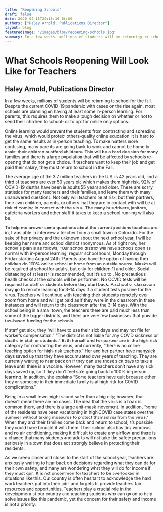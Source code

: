 ```yaml
---
title: "Reopening Schools"
draft: false
date: 2020-08-15T20:13:16-06:00
authors: ["Haley Arnold, Publications Director"]
layout: blog
featuredImage: "/images/blog/reopening-schools.jpg"
summary: In a few weeks, millions of students will be returning to school for the fall. Despite the current COVID-19 pandemic with cases on the rise again, most schools are planning on having at least some in-person learning. For parents, this requires them to make a tough decision on whether or not to send their children to school- or to opt for online only options.
---
```


# What Schools Reopening Will Look Like for Teachers
## Haley Arnold, Publications Director

In a few weeks, millions of students will be returning to school for the fall. Despite the current COVID-19 pandemic with cases on the rise again, most schools are planning on having at least some in-person learning. For parents, this requires them to make a tough decision on whether or not to send their children to school- or to opt for online only options.

Online learning would prevent the students from contracting and spreading the virus, which would protect others-quality online education, it is hard to get the same results as in-person teaching. To make matters more confusing, many parents are going back to work and cannot be home to assist their children or afford childcare. This will be a hard decision for many families and there is a large population that will be affected by schools re-opening that do not get a choice. If teachers want to keep their job and get paid their salary, they must return to school in the Fall.

The average age of the 3.7 million teachers in the U.S. is 42 years old, and a third of teachers are over 50 years old which makes them high risk. 92% of COVID-19 deaths have been in adults 55 years and older. These are scary statistics for many teachers and their families, and leave them with many unanswered questions. Not only will teachers be at risk, but their partners, their own children, parents, or others that they are in contact with will be at risk of coming in contact with the virus. The many bus drivers, janitors, cafeteria workers and other staff it takes to keep a school running will also be.

To help me answer some questions about the current positions teachers are in, I was able to interview a teacher from a small town in Colorado. For the sake of her privacy and the unknown about the next school year, I will be keeping her name and school district anonymous. As of right now, her school's plan is as follows; “Our school district will have schools open as normal with in-person learning, regular school hours, Monday through Friday starting August 24th. Parents also have the option of having their children do 100% online school at home from an outside source. Masks will be required at school for adults, but only for children 11 and older. Social distancing of at least t is recommended, but It’s up to . No precautious health checks at the schools will be performed. No COVID tests will be required for staff or students before they start back. A school or classroom may go to remote learning for 3-14 days if a student tests positive for the virus. Teachers will continue with teaching their students remotely over zoom from home and will get paid as if they were in the classroom in these instances and will return to the classroom after the 3-14 days. With the school being in a small town, the teachers there are paid much less than some of the bigger districts, and there are very few businesses that provide tax-based funding for the schools.

If staff get sick, they “will have to use their sick days and may not file for worker’s compensation.” “The district is not liable for any COVID sickness or deaths in staff or students.” Both herself and her partner are in the high-risk category for contracting the virus, and currently, “there is no online teaching option for high-risk teachers.” Her and her partner have manysick days saved up that they have accumulated over years of teaching. They are currently waiting to hear back on if they can use those sick days to take a leave until there is a vaccine. However, many teachers don’t have any sick days saved up, so if they don’t feel safe going back to 100% in-person learning. In addition, she explains “Some teachers have quit because either they or someone in their immediate family is at high risk for COVID complications.”

Being in a small town might sound safer than a big city; however, that doesn’t mean there are no cases. The idea that the virus is a hoax is common there, and there is a large anti-mask movement. In addition, “some of the residents have been vacationing in high COVID case states over the summer without taking measures to protect themselves from the virus.” When they and their families come back and return to school, it’s possible they could have brought it with them. Their school also has tiny windows and no air conditioning, making it difficult to create any airflow, and there is a chance that many students and adults will not take the safety precautions seriously in a town that does not strongly believe in protecting their residents.

As we creep closer and closer to the start of the school year, teachers are anxiously waiting to hear back on decisions regarding what they can do for their own safety, and many are wondering what they will do for income if they must quit. It is not uncommon for teachers to be overlooked in situations like this. Our country is often hesitant to acknowledge the hard work teachers put into their job- and forgets to provide teachers fair resources and opportunities. Teachers play a crucial role in the development of our country and teaching students who can go on to help solve issues like this pandemic, yet the concern for their safety and income is not a priority.